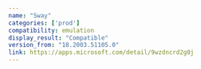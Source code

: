 ```yaml
---
name: "Sway"
categories: ['prod']
compatibility: emulation
display_result: "Compatible"
version_from: "18.2003.51105.0"
link: https://apps.microsoft.com/detail/9wzdncrd2g0j
---
```

